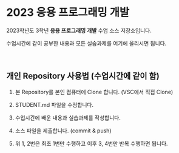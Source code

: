 # 2023 응용 프로그래밍 개발

2023학년도 3학년 <b>응용 프로그래밍 개발</b> 수업 소스 저장소입니다.

수업시간에 같이 공부한 내용과 모든 실습과제를 여기에 올리시면 됩니다.

<br/>


## 개인 Repository 사용법 (수업시간에 같이 함)

1. 본 Repository를 본인 컴퓨터에 Clone 합니다. (VSC에서 직접 Clone)

2. STUDENT.md 파일을 수정합니다.

3. 수업시간에 배운 내용과 실습과제를 작성합니다.

4. 소스 파일을 제출합니다. (commit & push)

5. 위 1, 2번은 최초 1번만 수행하고 이후 3, 4번만 반복 수행하면 됩니다.
